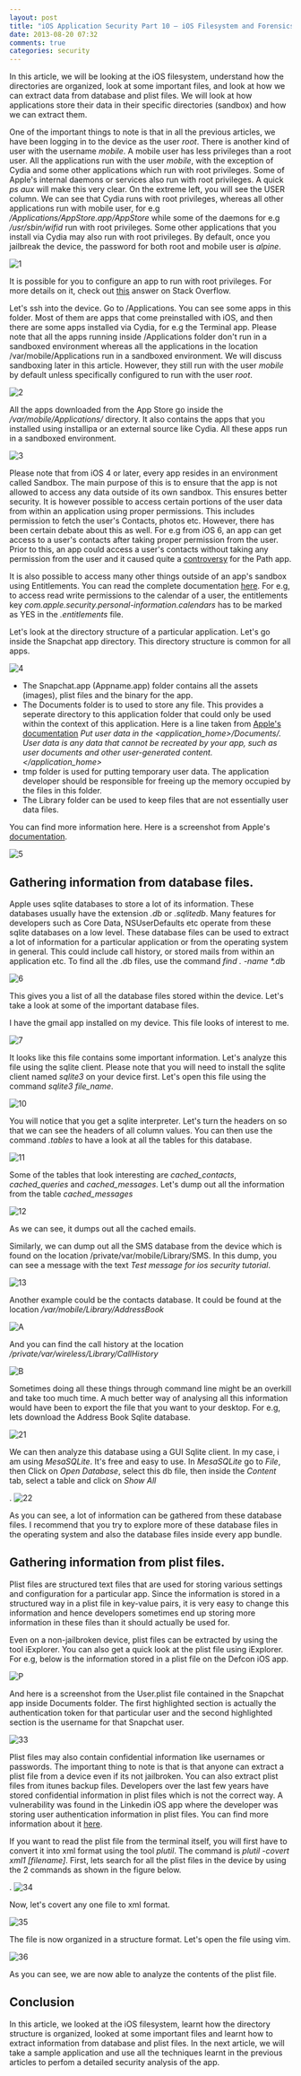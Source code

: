 ```yaml
---
layout: post
title: "iOS Application Security Part 10 – iOS Filesystem and Forensics"
date: 2013-08-20 07:32
comments: true
categories: security
---
```


In this article, we will be looking at the iOS filesystem, understand how the directories are organized, look at some important files, and look at how we can extract data from database and plist files. We will look at how applications store their data in their specific directories (sandbox) and how we can extract them.

<!-- more -->

One of the important things to note is that in all the previous articles, we have been logging in to the device as the user _root_. There is another kind of user with the username _mobile_. A mobile user has less privileges than a root user. All the applications run with the user _mobile_, with the exception of Cydia and some other applications which run with root privileges. Some of Apple's internal daemons or services also run with root privileges. A quick _ps aux_ will make this very clear. On the extreme left, you will see the USER column. We can see that Cydia runs with root privileges, whereas all other applications run with mobile user, for e.g _/Applications/AppStore.app/AppStore_ while some of the daemons for e.g _/usr/sbin/wifid_ run with root privileges. Some other applications that you install via Cydia may also run with root privileges. By default, once you jailbreak the device, the password for both root and mobile user is _alpine_.

![1]({{site.baseurl}}/images/posts/ios10/1.png)

It is possible for you to configure an app to run with root privileges. For more details on it, check out [this](http://stackoverflow.com/a/8796556/119114) answer on Stack Overflow.

Let's ssh into the device. Go to /Applications. You can see some apps in this folder. Most of them are apps that come preinstalled with iOS, and then there are some apps installed via Cydia, for e.g the Terminal app. Please note that all the apps running inside /Applications folder don't run in a sandboxed environment whereas all the applications in the location /var/mobile/Applications run in a sandboxed environment. We will discuss sandboxing later in this article. However, they still run with the user _mobile_ by default unless specifically configured to run with the user _root_.

![2]({{site.baseurl}}/images/posts/ios10/2.png)

All the apps downloaded from the App Store go inside the _/var/mobile/Applications/_ directory. It also contains the apps that you installed using installipa or an external source like Cydia. All these apps run in a sandboxed environment.

![3]({{site.baseurl}}/images/posts/ios10/3.png)

Please note that from iOS 4 or later, every app resides in an environment called Sandbox. The main purpose of this is to ensure that the app is not allowed to access any data outside of its own sandbox. This ensures better security. It is however possible to access certain portions of the user data from within an application using proper permissions. This includes permission to fetch the user's Contacts, photos etc. However, there has been certain debate about this as well. For e.g from iOS 6, an app can get access to a user's contacts after taking proper permission from the user. Prior to this, an app could access a user's contacts without taking any permission from the user and it caused quite a [controversy](http://arstechnica.com/gadgets/2012/02/path-addresses-privacy-controversy-but-social-apps-remain-a-risk-to-users/) for the Path app.

It is also possible to access many other things outside of an app's sandbox using Entitlements. You can read the complete documentation [here](http://developer.apple.com/library/ios/#documentation/Miscellaneous/Reference/EntitlementKeyReference/Chapters/EnablingAppSandbox.html). For e.g, to access read write permissions to the calendar of a user, the entitlements key _com.apple.security.personal-information.calendars_ has to be marked as YES in the _.entitlements_ file.

Let's look at the directory structure of a particular application. Let's go inside the Snapchat app directory. This directory structure is common for all apps.

![4]({{site.baseurl}}/images/posts/ios10/4.png)

*   The Snapchat.app (Appname.app) folder contains all the assets (images), plist files and the binary for the app.
*   The Documents folder is to used to store any file. This provides a seperate directory to this application folder that could only be used within the context of this application. Here is a line taken from [Apple's documentation](http://developer.apple.com/library/mac/#documentation/FileManagement/Conceptual/FileSystemProgrammingGUide/FileSystemOverview/FileSystemOverview.html#//apple_ref/doc/uid/TP40010672-CH2-SW28) _Put user data in the <application_home>/Documents/. User data is any data that cannot be recreated by your app, such as user documents and other user-generated content.</application_home>_
*   tmp folder is used for putting temporary user data. The application developer should be responsible for freeing up the memory occupied by the files in this folder.
*   The Library folder can be used to keep files that are not essentially user data files.

You can find more information here. Here is a screenshot from Apple's [documentation](http://developer.apple.com/library/mac/#documentation/FileManagement/Conceptual/FileSystemProgrammingGUide/FileSystemOverview/FileSystemOverview.html#//apple_ref/doc/uid/TP40010672-CH2-SW28).

![5]({{site.baseurl}}/images/posts/ios10/5.png)

## Gathering information from database files.

Apple uses sqlite databases to store a lot of its information. These databases usually have the extension _.db_ or _.sqlitedb_. Many features for developers such as Core Data, NSUserDefaults etc operate from these sqlite databases on a low level. These database files can be used to extract a lot of information for a particular application or from the operating system in general. This could include call history, or stored mails from within an application etc. To find all the .db files, use the command _find . -name *.db_

![6]({{site.baseurl}}/images/posts/ios10/6.png)

This gives you a list of all the database files stored within the device. Let's take a look at some of the important database files.

I have the gmail app installed on my device. This file looks of interest to me.

![7]({{site.baseurl}}/images/posts/ios10/7.png)

It looks like this file contains some important information. Let's analyze this file using the sqlite client. Please note that you will need to install the sqlite client named _sqlite3_ on your device first. Let's open this file using the command _sqlite3 file_name_.

![10]({{site.baseurl}}/images/posts/ios10/10.png)

You will notice that you get a sqlite interpreter. Let's turn the headers on so that we can see the headers of all column values. You can then use the command _.tables_ to have a look at all the tables for this database.

![11]({{site.baseurl}}/images/posts/ios10/11.png)

Some of the tables that look interesting are _cached_contacts_, _cached_queries_ and _cached_messages_. Let's dump out all the information from the table _cached_messages_

![12]({{site.baseurl}}/images/posts/ios10/12.png)

As we can see, it dumps out all the cached emails.

Similarly, we can dump out all the SMS database from the device which is found on the location /private/var/mobile/Library/SMS. In this dump, you can see a message with the text _Test message for ios security tutorial_.

![13]({{site.baseurl}}/images/posts/ios10/13.png)

Another example could be the contacts database. It could be found at the location _/var/mobile/Library/AddressBook_

![A]({{site.baseurl}}/images/posts/ios10/a.png)

And you can find the call history at the location _/private/var/wireless/Library/CallHistory_

![B]({{site.baseurl}}/images/posts/ios10/b.png)

Sometimes doing all these things through command line might be an overkill and take too much time. A much better way of analysing all this information would have been to export the file that you want to your desktop. For e.g, lets download the Address Book Sqlite database.

![21]({{site.baseurl}}/images/posts/ios10/21.png)

We can then analyze this database using a GUI Sqlite client. In my case, i am using _MesaSQLite_. It's free and easy to use. In _MesaSQLite_ go to _File_, then Click on _Open Database_, select this db file, then inside the _Content_ tab, select a table and click on _Show All_

. ![22]({{site.baseurl}}/images/posts/ios10/22.png)

As you can see, a lot of information can be gathered from these database files. I recommend that you try to explore more of these database files in the operating system and also the database files inside every app bundle.

## Gathering information from plist files.

Plist files are structured text files that are used for storing various settings and configuration for a particular app. Since the information is stored in a structured way in a plist file in key-value pairs, it is very easy to change this information and hence developers sometimes end up storing more information in these files than it should actually be used for.

Even on a non-jailbroken device, plist files can be extracted by using the tool iExplorer. You can also get a quick look at the plist file using iExplorer. For e.g, below is the information stored in a plist file on the Defcon iOS app.

![P]({{site.baseurl}}/images/posts/ios10/p.png)

And here is a screenshot from the User.plist file contained in the Snapchat app inside Documents folder. The first highlighted section is actually the authentication token for that particular user and the second highlighted section is the username for that Snapchat user.

![33]({{site.baseurl}}/images/posts/ios10/33.png)

Plist files may also contain confidential information like usernames or passwords. The important thing to note is that is that anyone can extract a plist file from a device even if its not jailbroken. You can also extract plist files from itunes backup files. Developers over the last few years have stored confidential information in plist files which is not the correct way. A vulnerability was found in the Linkedin iOS app where the developer was storing user authentication information in plist files. You can find more information about it [here](http://blog.scoopz.com/2012/04/07/linkedin-ios-app-also-vulnerable-to-plist-identity-theft/).

If you want to read the plist file from the terminal itself, you will first have to convert it into xml format using the tool _plutil_. The command is _plutil -covert xml1 [filename]_. First, lets search for all the plist files in the device by using the 2 commands as shown in the figure below.

. ![34]({{site.baseurl}}/images/posts/ios10/34.png)

Now, let's covert any one file to xml format.

![35]({{site.baseurl}}/images/posts/ios10/35.png)

The file is now organized in a structure format. Let's open the file using vim.

![36]({{site.baseurl}}/images/posts/ios10/36.png)

As you can see, we are now able to analyze the contents of the plist file.

## Conclusion

In this article, we looked at the iOS filesystem, learnt how the directory structure is organized, looked at some important files and learnt how to extract information from database and plist files. In the next article, we will take a sample application and use all the techniques learnt in the previous articles to perfom a detailed security analysis of the app.